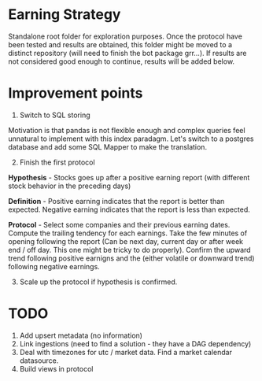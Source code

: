 # Earning Strategy

Standalone root folder for exploration purposes. Once the protocol have been tested and results are obtained, this folder might be moved to a distinct repository (will need to finish the bot package grr...).
If results are not considered good enough to continue, results will be added below.

# Improvement points

1. Switch to SQL storing

Motivation is that pandas is not flexible enough and complex queries feel unnatural to implement with this index paradagm.
Let's switch to a postgres database and add some SQL Mapper to make the translation.

2. Finish the first protocol

**Hypothesis** - Stocks goes up after a positive earning report (with different stock behavior in the preceding days)

**Definition** - Positive earning indicates that the report is better than expected. Negative earning indicates that the report is less than expected.

**Protocol** - Select some companies and their previous earning dates. Compute the trailing tendency for each earnings. Take the few minutes of opening following the report (Can be next day, current day or after week end / off day. This one might be tricky to do properly). Confirm the upward trend following positive earnigns and the (either volatile or downward trend) following negative earnings.

3. Scale up the protocol if hypothesis is confirmed.

# TODO
1. Add upsert metadata (no information)
2. Link ingestions (need to find a solution - they have a DAG dependency)
3. Deal with timezones for utc / market data. Find a market calendar datasource.
4. Build views in protocol